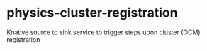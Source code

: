 # physics-cluster-registration
Knative source to sink service to trigger steps upon cluster (OCM) registration
